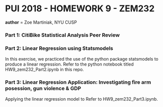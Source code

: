 # PUI 2018 - HOMEWORK 9 - ZEM232
__author__ = Zoe Martiniak, NYU CUSP

### Part 1: CitiBike Statistical Analysis Peer Review



### Part 2: Linear Regression using Statsmodels

In this exercise, we practiced the use of the python package statsmodels to produce a linear regression.
Refer to the python notebook titled HW9_zem232_Part2.ipynb in this repo.


### Part 3: Linear Regression Application: Investigating fire arm posession, gun violence & GDP

Applying the linear regression model to 
Refer to HW9_zem232_Part3.ipynb.
